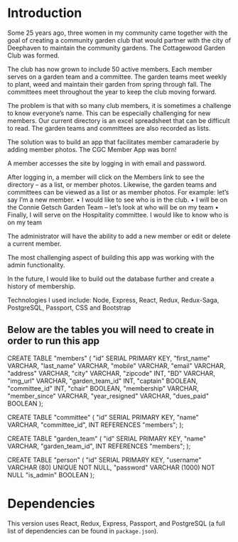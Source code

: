 # Introduction
Some 25 years ago, three women in my community came together with the goal of creating a community garden club that would partner with the city of  Deephaven to maintain the community gardens. The Cottagewood Garden Club was formed. 

The club has now grown to include 50 active members. Each member serves on a garden team and a committee. The garden teams meet weekly to plant, weed and maintain their garden from spring through fall. The committees meet throughout the year to keep the club moving forward.

The problem is that with so many club members, it is sometimes a challenge to know everyone’s name. This can be especially challenging for new members. Our current directory is an excel spreadsheet that can be difficult to read. The garden teams and committees are also recorded as lists.

The solution was to build an app that facilitates member camaraderie by adding member photos. The CGC Member App was born! 

A member accesses the site by logging in with email and password.

After logging in, a member will click on the Members link to see the directory – as a list, or member photos. 
Likewise, the garden teams and committees can be viewed as a list or as member photos.
For example: let’s say I’m a new member. 
• I would like to see who is in the club.
• I will be on the Connie Getsch Garden Team – let’s look at who will be on my team
• Finally, I will serve on the Hospitality committee. I would like to know who is on my team

The administrator will have the ability to add a new member or edit or delete a current member.

The most challenging aspect of building this app was working with the admin functionality. 

In the future, I would like to build out the database further and create a history of membership. 

Technologies I used include: Node, Express, React, Redux, Redux-Saga, PostgreSQL, Passport, CSS and Bootstrap



## Below are the tables you will need to create in order to run this app

CREATE TABLE "members" (
	"id" SERIAL PRIMARY KEY,
	"first_name" VARCHAR,
	"last_name" VARCHAR,
	"mobile" VARCHAR,
	"email" VARCHAR,
	"address" VARCHAR,
	"city" VARCHAR,
	"zipcode" INT,
	"BD" VARCHAR,
	"img_url" VARCHAR,
	"garden_team_id" INT,
	"captain" BOOLEAN,
	"committee_id" INT,
	"chair" BOOLEAN,
	"membership" VARCHAR,
	"member_since" VARCHAR,
	"year_resigned" VARCHAR,
	"dues_paid" BOOLEAN
);
	
CREATE TABLE "committee" (
	"id" SERIAL PRIMARY KEY,
	"name" VARCHAR,
	"committee_id", INT REFERENCES "members";
);

CREATE TABLE "garden_team" (
	"id" SERIAL PRIMARY KEY,
	"name" VARCHAR,
	"garden_team_id", INT REFERENCES "members";
);

CREATE TABLE "person" (
	"id" SERIAL PRIMARY KEY,
	"username" VARCHAR (80) UNIQUE NOT NULL,
    "password" VARCHAR (1000) NOT NULL
	"is_admin" BOOLEAN
);

# Dependencies
This version uses React, Redux, Express, Passport, and PostgreSQL (a full list of dependencies can be found in `package.json`).


